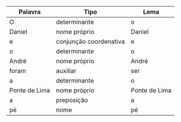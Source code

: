 | Palavra | Tipo | Lema |
|----|--------|----|
| O | determinante | o |
| Daniel  | nome próprio | Daniel  |
| e | conjunção coordenativa | e |
| o | determinante | o |
| André  | nome próprio | André  |
| foram | auxiliar | ser |
| a | determinante | o |
| Ponte de Lima  | nome próprio | Ponte de Lima  |
| a | preposição | a |
| pé | nome | pé |


